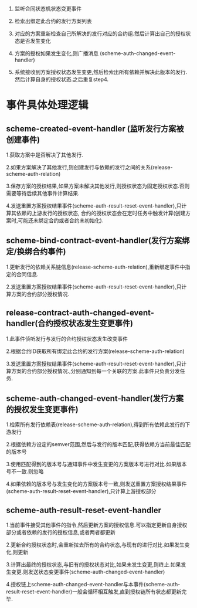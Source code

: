 
1. 监听合同状态机状态变更事件

2. 检索出绑定此合约的发行方案列表

3. 对应的方案重新检查自己所解决的发行对应的合约组.然后计算出自己的授权状态是否发生变化

4. 方案的授权如果发生变化,则广播消息 (scheme-auth-changed-event-handler)

5. 系统接收到方案授权状态发生变更,然后检索出所有依赖并解决此版本的发行.然后计算自身的授权状态.之后重复step4.


# 事件具体处理逻辑

## scheme-created-event-handler (监听发行方案被创建事件)

1.获取方案中是否解决了其他发行.

2.如果方案解决了其他发行,则创建发行与依赖的发行之间的关系(release-scheme-auth-relation)

3.保存方案的授权结果,如果方案未解决其他发行,则授权状态为固定授权状态.否则需要等待后续其他事件计算结果.

4.发送重置方案授权结果事件(scheme-auth-result-reset-event-handler),只计算其依赖的上游发行的授权状态,
  合约的授权状态会在定时任务中触发计算(创建方案时,可能还未绑定合约或者合约未初始化).


## scheme-bind-contract-event-handler(发行方案绑定/换绑合约事件)

1.更新发行的依赖关系链信息(release-scheme-auth-relation),重新绑定事件中指定的合同信息.

2.发送重置方案授权结果事件(scheme-auth-result-reset-event-handler),只计算方案的合约部分授权情况.


## release-contract-auth-changed-event-handler(合约授权状态发生变更事件)

1.此事件侦听发行与发行的合约授权状态发生改变事件

2.根据合约ID获取所有绑定此合约的发行方案(release-scheme-auth-relation)

3.发送重置方案授权结果事件(scheme-auth-result-reset-event-handler),只计算方案的合约部分授权情况.,分别通知到每一个关联的方案.此事件只负责分发任务.


## scheme-auth-changed-event-handler(发行方案的授权发生变更事件)

1.检索所有发行依赖表(release-scheme-auth-relation),得到所有依赖此发行的下游发行

2.根据依赖方设定的semver范围,然后与发行的版本匹配,获得依赖方当前最佳匹配的版本号

3.使用匹配得到的版本号与通知事件中发生变更的方案版本号进行对比.如果版本号不一致.则忽略

4.如果依赖的版本号与发生变化的方案版本号一致,则发送重置方案授权结果事件(scheme-auth-result-reset-event-handler),只计算上游授权部分


## scheme-auth-result-reset-event-handler

1.当前事件接受其他事件的指令,然后更新方案的授权信息.可以指定更新自身授权部分或者依赖的发行的授权信息,或者两者都更新

2.更新合约授权状态时,会重新拉去所有的合约状态,与现有的进行对比.如果发生变化,则更新

3.计算出最终的授权状态,与旧有的授权状态对比,如果未发生变更,则终止.如果发生变更.则发送状态变更事件(scheme-auth-changed-event-handler)

4.授权链上scheme-auth-changed-event-handler与本事件(scheme-auth-result-reset-event-handler)一般会循环相互触发,直到授权链所有状态都更新完毕.



